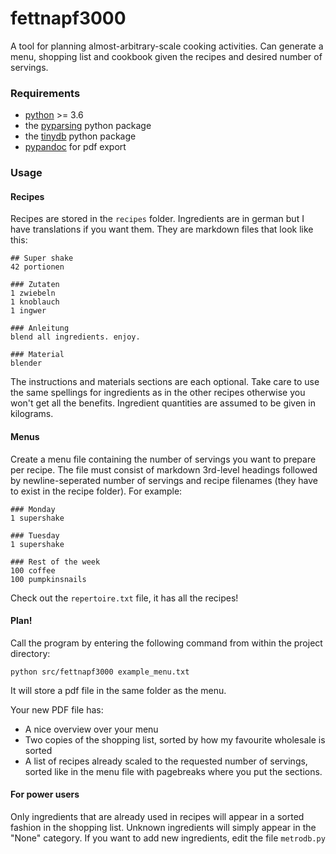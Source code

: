 # fettnapf3000

A tool for planning almost-arbitrary-scale cooking activities. Can generate a menu, shopping list and cookbook given the recipes and desired number of servings.

### Requirements
- [python](https://www.python.org/) >= 3.6
- the [pyparsing](https://pypi.org/project/pyparsing/) python package
- the [tinydb](https://pypi.org/project/tinydb/) python package
- [pypandoc](https://pypi.org/project/pypandoc/) for pdf export

### Usage
#### Recipes
Recipes are stored in the `recipes` folder. Ingredients are in german but I have translations if you want them. They are markdown files that look like this:
```
## Super shake
42 portionen

### Zutaten
1 zwiebeln
1 knoblauch
1 ingwer

### Anleitung
blend all ingredients. enjoy.

### Material
blender
```
The instructions and materials sections are each optional. Take care to use the same spellings for ingredients as in the other recipes otherwise you won't get all the benefits. Ingredient quantities are assumed to be given in kilograms.

#### Menus
Create a menu file containing the number of servings you want to prepare per recipe. The file must consist of markdown 3rd-level headings followed by newline-seperated number of servings and recipe filenames (they have to exist in the recipe folder). For example:
```
### Monday
1 supershake

### Tuesday
1 supershake

### Rest of the week
100 coffee
100 pumpkinsnails
```
Check out the `repertoire.txt` file, it has all the recipes!

#### Plan!
Call the program by entering the following command from within the project directory:
```
python src/fettnapf3000 example_menu.txt
```
It will store a pdf file in the same folder as the menu.

Your new PDF file has:
- A nice overview over your menu
- Two copies of the shopping list, sorted by how my favourite wholesale is sorted
- A list of recipes already scaled to the requested number of servings, sorted like in the menu file with pagebreaks where you put the sections.


#### For power users
Only ingredients that are already used in recipes will appear in a sorted fashion in the shopping list. Unknown ingredients will simply appear in the "None" category. If you want to add new ingredients, edit the file `metrodb.py`
